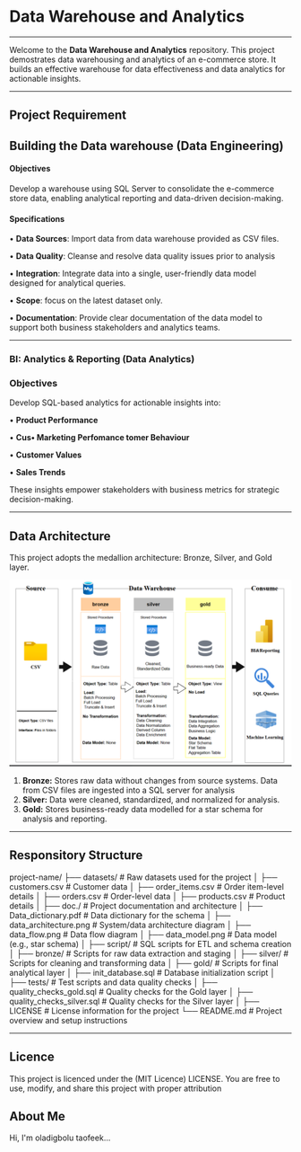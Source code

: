 # Data Warehouse and Analytics
----

Welcome to the **Data Warehouse and Analytics** repository.
This project demostrates data warehousing and analytics of an e-commerce store.  It builds an effective warehouse for data effectiveness and data analytics for actionable insights.

---

## Project Requirement 

## Building the Data warehouse (Data Engineering)

#### Objectives 
Develop a warehouse using SQL Server to consolidate the e-commerce store data, enabling analytical reporting and data-driven decision-making.

#### Specifications
•	**Data Sources**: Import data from data warehouse provided as CSV files.

•	**Data Quality**: Cleanse and resolve data quality issues prior to analysis

•	**Integration**: Integrate data into a single, user-friendly data model designed for analytical queries.

•	**Scope**: focus on the latest dataset only.

•	**Documentation**: Provide clear documentation of the data model to support both business stakeholders and analytics teams.

---

### BI: Analytics & Reporting (Data Analytics)

### Objectives 
Develop SQL-based analytics for actionable insights into:

•	**Product Performance**

•	**Cus•	**Marketing Perfomance**
tomer Behaviour**

•	**Customer Values**

•	**Sales Trends**


These insights empower stakeholders with business metrics for strategic decision-making.

---

## Data Architecture

This project adopts the medallion architecture: Bronze, Silver, and Gold layer.

![Data Architecture](doc./data_architecture.png)

1. **Bronze:** Stores raw data without changes from source systems. Data from CSV files are ingested into a SQL server for analysis
2. **Silver:** Data were cleaned, standardized, and normalized for analysis.
3. **Gold:** Stores business-ready data modelled for a star schema for analysis and reporting.    

---

## Responsitory Structure

project-name/
├── datasets/                       # Raw datasets used for the project
│   ├── customers.csv               # Customer data
│   ├── order_items.csv             # Order item-level details
│   ├── orders.csv                  # Order-level data
│   ├── products.csv                # Product details
│
├── doc./                           # Project documentation and architecture
│   ├── Data_dictionary.pdf         # Data dictionary for the schema
│   ├── data_architecture.png       # System/data architecture diagram
│   ├── data_flow.png               # Data flow diagram
│   ├── data_model.png              # Data model (e.g., star schema)
│
├── script/                         # SQL scripts for ETL and schema creation
│   ├── bronze/                     # Scripts for raw data extraction and staging
│   ├── silver/                     # Scripts for cleaning and transforming data
│   ├── gold/                       # Scripts for final analytical layer
│   ├── init_database.sql           # Database initialization script
│
├── tests/                          # Test scripts and data quality checks
│   ├── quality_checks_gold.sql     # Quality checks for the Gold layer
│   ├── quality_checks_silver.sql   # Quality checks for the Silver layer
│
├── LICENSE                         # License information for the project
└── README.md                       # Project overview and setup instructions


---
## Licence

This project is licenced under the (MIT Licence) LICENSE. You are free to use, modify, and share this project with proper attribution

## About Me

Hi, I'm oladigbolu taofeek...


